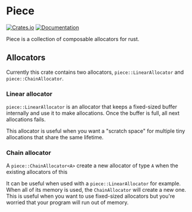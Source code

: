 # Piece
[![Crates.io](https://img.shields.io/crates/v/piece)](https://crates.io/crates/piece)
[![Documentation](https://docs.rs/piece/badge.svg)](https://docs.rs/piece)

Piece is a collection of composable allocators for rust. 

## Allocators
Currently this crate contains two allocators, `piece::LinearAllocator` and `piece::ChainAllocator`.

### Linear allocator
`piece::LinearAllocator` is an allocator that keeps a fixed-sized buffer internally
and use it to make allocations. Once the buffer is full, all next allocations fails.

This allocator is useful when you want a "scratch space" for multiple tiny allocations
that share the same lifetime.


### Chain allocator
A `piece::ChainAllocator<A>` create a new allocator of type `A` when the existing allocators of this

It can be useful when used with a `piece::LinearAllocator` for example. When
all of its memory is used, the `ChainAllocator` will create a new one. This is useful when
you want to use fixed-sized allocators but you're worried that your program will run out of
memory.

